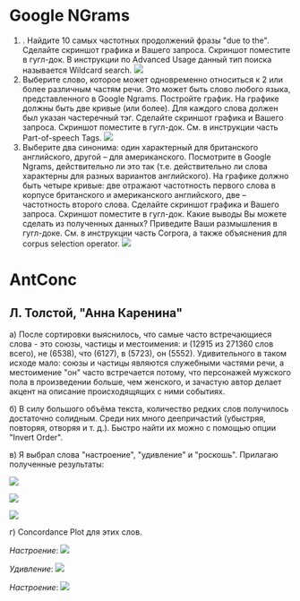 # **Google NGrams**
1. . Найдите 10 самых частотных продолжений фразы "due to the". Сделайте скриншот графика и Вашего запроса. Скриншот поместите в гугл-док. В инструкции по Advanced Usage данный тип поиска называется Wildcard search.
![](https://image.ibb.co/dsCbRc/1.jpg)
2. Выберите слово, которое может одновременно относиться к 2 или более различным частям речи. Это может быть слово любого языка, представленного в Google Ngrams. Постройте график. На графике должны быть две кривые (или более). Для каждого слова должен был указан частеречный тэг. Сделайте скриншот графика и Вашего запроса. Скриншот поместите в гугл-док. См. в инструкции часть Part-of-speech Tags.
![](https://image.ibb.co/maJEex/2.jpg)
3. Выберите два синонима: один характерный для британского английского, другой – для американского. Посмотрите в Google Ngrams, действительно ли это так (т.е. действительно ли слова характерны для разных вариантов английского). На графике должно быть четыре кривые: две отражают частотность первого слова в корпусе британского и американского английского, две – частотность второго слова. Сделайте скриншот графика и Вашего запроса. Скриншот поместите в гугл-док. Какие выводы Вы можете сделать из полученных данных? Приведите Ваши размышления в гугл-доке. См. в инструкции часть Corpora, а также объяснения для corpus selection operator.
![](https://image.ibb.co/cDY86c/3.jpg)
# **AntConc**
## Л. Толстой, "Анна Каренина"
а) После сортировки выяснилось, что самые часто встречающиеся слова - это союзы, частицы и местоимения: и (12915 из 271360 слов всего), не (6538), что (6127), в (5723), он (5552). Удивительного в таком исходе мало: союзы и частицы являются служебными частями речи, а местоимение "он" часто встречается потому, что персонажей мужского пола в произведении больше, чем женского, и зачастую автор делает акцент на описание происходящящих с ними событиях.

б) В силу большого объёма текста, количество редких слов получилось достаточно солидным. Среди них много деепричастий (убыстряя, повторяя, отворяя и т. д.). Быстро найти их можно с помощью опции "Invert Order".

в) Я выбрал слова "настроение", "удивление" и "роскошь". Прилагаю полученные результаты:

![](https://image.ibb.co/c2DKCH/1.jpg)

![](https://image.ibb.co/eEdVKx/2.jpg)

![](https://image.ibb.co/i1tmsH/3.jpg)

г) Concordance Plot для этих слов.

_Настроение_:
![](https://image.ibb.co/jj9eex/1.jpg)

_Удивление_:
![](https://image.ibb.co/h7nzex/2.jpg)

_Настроение_:
![](https://image.ibb.co/ikct6c/3.jpg)
